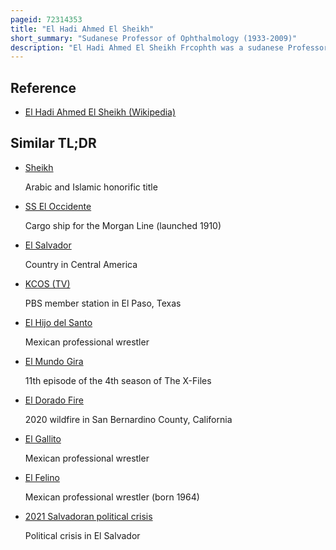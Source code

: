 ```yaml
---
pageid: 72314353
title: "El Hadi Ahmed El Sheikh"
short_summary: "Sudanese Professor of Ophthalmology (1933-2009)"
description: "El Hadi Ahmed El Sheikh Frcophth was a sudanese Professor of Ophthalmology at the Department of Ophthalmology, University of Khartoum, and Who's Research Fellow. In 1962 El Sheikh established the abu-hamad Town Hospital and in 1994 established the Department of Ophthalmology at the University of Khartoum. He was known for Philanthropic Work and organizing Eye Care Campaigns offering free Treatment to sudanese and Refugees."
---
```


## Reference

- [El Hadi Ahmed El Sheikh (Wikipedia)](https://en.wikipedia.org/?curid=72314353)

## Similar TL;DR

- [Sheikh](/tldr/en/sheikh)

  Arabic and Islamic honorific title

- [SS El Occidente](/tldr/en/ss-el-occidente)

  Cargo ship for the Morgan Line (launched 1910)

- [El Salvador](/tldr/en/el-salvador)

  Country in Central America

- [KCOS (TV)](/tldr/en/kcos-tv)

  PBS member station in El Paso, Texas

- [El Hijo del Santo](/tldr/en/el-hijo-del-santo)

  Mexican professional wrestler

- [El Mundo Gira](/tldr/en/el-mundo-gira)

  11th episode of the 4th season of The X-Files

- [El Dorado Fire](/tldr/en/el-dorado-fire)

  2020 wildfire in San Bernardino County, California

- [El Gallito](/tldr/en/el-gallito)

  Mexican professional wrestler

- [El Felino](/tldr/en/el-felino)

  Mexican professional wrestler (born 1964)

- [2021 Salvadoran political crisis](/tldr/en/2021-salvadoran-political-crisis)

  Political crisis in El Salvador
